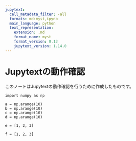 ```yaml
---
jupytext:
  cell_metadata_filter: -all
  formats: md:myst,ipynb
  main_language: python
  text_representation:
    extension: .md
    format_name: myst
    format_version: 0.13
    jupytext_version: 1.14.0
---
```


# Jupytextの動作確認

このノートはJupytextの動作確認を行うために作成したものです。

```{code-cell}
import numpy as np
```

```{code-cell}
a = np.arange(10)
b = np.arange(10)
c = np.arange(10)
d = np.arange(10)
```

```{code-cell}
e = [1, 2, 3]
```

```{code-cell}
f = [1, 2, 3]
```

